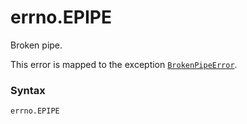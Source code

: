 # errno.EPIPE

Broken pipe.

This error is mapped to the exception [`BrokenPipeError`](../../exceptions/BrokenPipeError.md).

### Syntax

```python
errno.EPIPE
```
